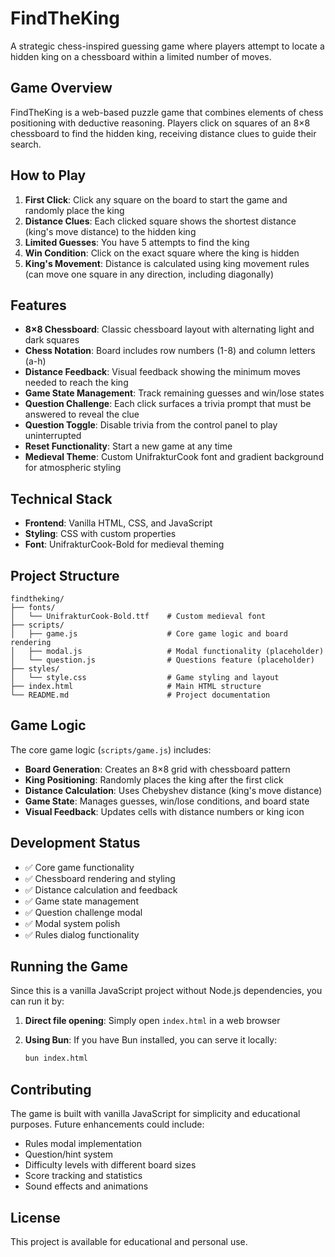 # FindTheKing

A strategic chess-inspired guessing game where players attempt to locate a hidden king on a chessboard within a limited number of moves.

## Game Overview

FindTheKing is a web-based puzzle game that combines elements of chess positioning with deductive reasoning. Players click on squares of an 8×8 chessboard to find the hidden king, receiving distance clues to guide their search.

## How to Play

1. **First Click**: Click any square on the board to start the game and randomly place the king
2. **Distance Clues**: Each clicked square shows the shortest distance (king's move distance) to the hidden king
3. **Limited Guesses**: You have 5 attempts to find the king
4. **Win Condition**: Click on the exact square where the king is hidden
5. **King's Movement**: Distance is calculated using king movement rules (can move one square in any direction, including diagonally)

## Features

- **8×8 Chessboard**: Classic chessboard layout with alternating light and dark squares
- **Chess Notation**: Board includes row numbers (1-8) and column letters (a-h)
- **Distance Feedback**: Visual feedback showing the minimum moves needed to reach the king
- **Game State Management**: Track remaining guesses and win/lose states
- **Question Challenge**: Each click surfaces a trivia prompt that must be answered to reveal the clue
- **Question Toggle**: Disable trivia from the control panel to play uninterrupted
- **Reset Functionality**: Start a new game at any time
- **Medieval Theme**: Custom UnifrakturCook font and gradient background for atmospheric styling

## Technical Stack

- **Frontend**: Vanilla HTML, CSS, and JavaScript
- **Styling**: CSS with custom properties
- **Font**: UnifrakturCook-Bold for medieval theming

## Project Structure

```
findtheking/
├── fonts/
│   └── UnifrakturCook-Bold.ttf    # Custom medieval font
├── scripts/
│   ├── game.js                    # Core game logic and board rendering
│   ├── modal.js                   # Modal functionality (placeholder)
│   └── question.js                # Questions feature (placeholder)
├── styles/
│   └── style.css                  # Game styling and layout
├── index.html                     # Main HTML structure
└── README.md                      # Project documentation
```

## Game Logic

The core game logic (`scripts/game.js`) includes:

- **Board Generation**: Creates an 8×8 grid with chessboard pattern
- **King Positioning**: Randomly places the king after the first click
- **Distance Calculation**: Uses Chebyshev distance (king's move distance)
- **Game State**: Manages guesses, win/lose conditions, and board state
- **Visual Feedback**: Updates cells with distance numbers or king icon

## Development Status

- ✅ Core game functionality
- ✅ Chessboard rendering and styling
- ✅ Distance calculation and feedback
- ✅ Game state management
- ✅ Question challenge modal
- ✅ Modal system polish
- ✅ Rules dialog functionality

## Running the Game

Since this is a vanilla JavaScript project without Node.js dependencies, you can run it by:

1. **Direct file opening**: Simply open `index.html` in a web browser
2. **Using Bun**: If you have Bun installed, you can serve it locally:

   ```bash
   bun index.html
   ```

## Contributing

The game is built with vanilla JavaScript for simplicity and educational purposes. Future enhancements could include:

- Rules modal implementation
- Question/hint system
- Difficulty levels with different board sizes
- Score tracking and statistics
- Sound effects and animations

## License

This project is available for educational and personal use.
